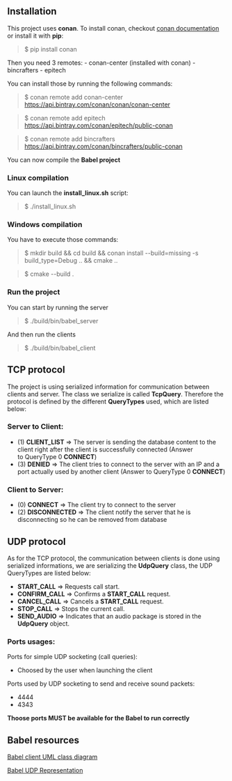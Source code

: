 
## Installation

This project uses **conan**.
To install conan, checkout [conan documentation](https://docs.conan.io/en/1.7/installation.html)
or install it with **pip**:
>$ pip install conan

Then you need 3 remotes:
	- conan-center (installed with conan)
	- bincrafters
	- epitech

You can install those by running the following commands:
>$ conan remote add conan-center https://api.bintray.com/conan/conan/conan-center 

>$ conan remote add epitech https://api.bintray.com/conan/epitech/public-conan

>$ conan remote add bincrafters https://api.bintray.com/conan/bincrafters/public-conan 

You can now compile the **Babel project**

### Linux compilation
You can launch the **install_linux.sh** script:
>$ ./install_linux.sh 

### Windows compilation
You have to execute those commands:
>$ mkdir build && cd build && conan install --build=missing -s build_type=Debug .. && cmake ..

>$ cmake --build .

### Run the project
You can start by running the server
>$ ./build/bin/babel_server

And then run the clients
>$ ./build/bin/babel_client

## TCP protocol
The project is using serialized information for communication between clients and server. The class we serialize is called **TcpQuery**. Therefore the protocol is defined by the different **QueryTypes** used, which are listed below:

### Server to Client:
 - (1) **CLIENT_LIST** => The server is sending the database content to the
   client right after the client is successfully connected    (Answer   
   to QueryType 0 **CONNECT**)
  - (3) **DENIED** => The client tries to connect to the server with an IP and a port actually used by another client (Answer to QueryType    0    **CONNECT**)
 ### Client to Server:
  - (0) **CONNECT** => The client try to connect to the server
  - (2) **DISCONNECTED** => The client notify the server that he is disconnecting so he can be removed from database

## UDP protocol
As for the TCP protocol, the communication between clients is done using serialized informations, we are serializing the **UdpQuery** class, the UDP QueryTypes are listed below:

- **START_CALL** => Requests call start.
- **CONFIRM_CALL** => Confirms a **START_CALL** request.
- **CANCEL_CALL** => Cancels a **START_CALL** request.
- **STOP_CALL** => Stops the current call.
- **SEND_AUDIO** => Indicates that an audio package is stored in the **UdpQuery** object.

### Ports usages:
Ports for simple UDP socketing (call queries):
- Choosed by the user when launching the client

Ports used by UDP socketing to send and receive sound packets:
- 4444
- 4343

**Thoose ports MUST be available for the Babel to run correctly**

## Babel resources
[Babel client UML class diagram](https://github.com/EpitechIT2020/B-CPP-500-LIL-5-1-babel-thomas.crombez/blob/master/documentation/UML.png)

[Babel UDP Representation](https://github.com/EpitechIT2020/B-CPP-500-LIL-5-1-babel-thomas.crombez/blob/master/documentation/UDP.PNG)
